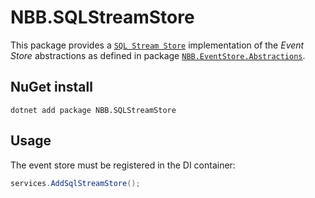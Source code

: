 # NBB.SQLStreamStore

This package provides a [`SQL Stream Store`](https://github.com/SQLStreamStore/SQLStreamStore#readme) implementation of the *Event Store* abstractions as defined in package [`NBB.EventStore.Abstractions`](../NBB.EventStore.Abstractions).

## NuGet install
```
dotnet add package NBB.SQLStreamStore
```

## Usage

The event store must be registered in the DI container:

```csharp
services.AddSqlStreamStore();
```